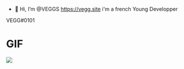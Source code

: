 - 👋 Hi, I’m @VEGGS https://vegg.site
i'm a french Young Developper

VEGG#0101  
# GIF
![](https://github.com/VEGGS/earth-in-space.gif)⠀⠀⠀⠀⠀
